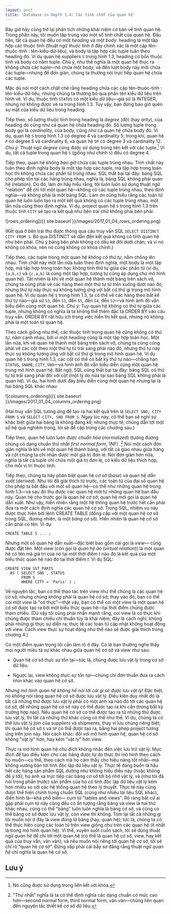 ```yaml
---
layout: post
title: 'Database in Depth 1.4: Các tính chất của quan hệ'
---
```


Bây giờ hãy cùng trở lại phân tích những khái niệm cơ bản về tính quan hệ. Trong phần này, tôi muốn tập trung vào một số tính chất của quan hệ. Đầu tiên, tất cả quan hệ đều có một *heading* và một *body*: heading là một tập hợp các thuộc tính (thuật ngữ *thuộc tính* ở đây chính xác là một cặp tên-thuộc-tính : tên-kiểu-dữ-liệu), và body là tập hợp các tuple tuân theo heading đó. Ví dụ quan hệ suppliers `S` trong hình 1.3, heading có bốn thuộc tính và body có năm tuple. Chú ý, như thế nghĩa là một quan hệ thực ra không chứa các tuple&mdash;nó chứa một body, và đến lượt body này mới chứa các tuple&mdash;nhưng để đơn giản, chúng ta thường nói trực tiếp quan hệ chứa các tuple.

Mặc dù nói một cách chặt chẽ rằng heading chứa các cặp tên-thuộc-tính : tên-kiểu-dữ-liệu, nhưng chúng ta thường bỏ qua phần tên kiểu dữ liệu trên hình vẽ. Ví dụ, thuộc tính `STATUS` có một kiểu dữ liệu&mdash;giả sử là INTEGER, nhưng nó không được vẽ ra trong hình 1.3. Tuy vậy, bạn đừng bao giờ quên sự mặt của kiểu dữ liệu trong heading.

Tiếp theo, số lượng thuộc tính trong heading là *degree* (*độ*) (hay *arity*), của heading đó cũng như cả quan hệ chứa heading đó. Số lượng tuple trong body gọi là *cardinality*, của body, cũng như cả quan hệ chứa body đó. Ví dụ, quan hệ `S` trong hình 1.3 có degree 4 và cardinality 5; trong khi, quan hệ `P` có degree 5 và cardinality 6, và quan hệ `SP` có degree 3 và cardinality 12. *Chú ý:* Thuật ngữ *degree* cũng được sử dụng trong liên kết với các tuple.[^degree] Ví dụ, tất cả tuple trong quan hệ `S` (giống như chính `S`) đều có degree 4.

Tiếp theo, quan hệ *không bao giờ* chứa các tuple trùng nhau. Tính chất này tuân theo định nghĩa body là một tập hợp các tuple, mà tập hợp trong toán học thì không chứa các phần tử trùng nhau. SQL thất bại tại đây: bảng SQL cho phép tồn tại các hàng trùng nhau, nghĩa là, bảng SQL không phải quan hệ (relation). Do đó, làm ơn hãy hiểu rằng, tôi *luôn luôn* sử dụng thuật ngữ "relation" để chỉ tới một quan hệ&mdash;không có các tuple trùng nhau, theo định nghĩa&mdash;và không phải là một bảng SQL. Làm ơn cũng hiểu rằng các toán tử quan hệ *luôn luôn* tạo ra một kết quả không có các tuple trùng nhau, một lần nữa cũng theo định nghĩa.  Ví dụ, project quan hệ `S` trong hình 1.3 trên thuộc tính `CITY` sẽ tạo ra kết quả như bên trái chứ không phải bên phải:

![rows_ordering]({{ site.baseurl }}/images/2017_01_04_rows_ordering.png)

(Kết quả ở bên trái thu được thông qua câu truy vấn SQL `SELECT DISTINCT CITY FROM S`. Bỏ qua DISTINCT sẽ dẫn đến kết quả không có tính quan hệ như bên phải. Chú ý bảng bên phải không có dấu kẻ đôi dưới chân; và vì nó không có khóa, nên nó cũng không có khóa chính.)

Tiếp theo, các tuple trong một quan hệ *không có thứ tự*, nằm chồng lên nhau. Tính chất này một lần nữa tuân theo định nghĩa, một body là một tập hợp, mà tập hợp trong toán học không tính thứ tự giữa các phần tử (ví dụ, `{a,b,c}` và `{c,a,b}` là cùng một tập hợp, tương tự cũng áp dụng cho mô hình quan hệ). Tất nhiên là khi vẽ một quan hệ thành một bảng trên sách vở, chúng ta cũng phải vẽ các hàng theo một thứ tự từ trên xuống dưới nào đó, nhưng thứ tự này thực sự không tương ứng với bất cứ thứ gì trong mô hình quan hệ. Ví dụ quan hệ `S` trong hình 1.3, ta có thể vẽ các hàng theo bất kể thứ tự nào&mdash;giả sử `S3`, đến `S1`, đến `S5`, đến `S4`, đến `S2`&mdash;và hình ảnh đó vẫn biểu diễn cùng một quan hệ. *Chú ý:* Tuy quan hệ không có thứ tự giữa các tuple, nhưng không có nghĩa là ta không thể thêm đặc tả ORDER BY vào câu truy vấn. ORDER BY rất hữu ích trong việc hiển thị kết quả, nhưng nó không phải là một toán tử quan hệ.

Theo cách giống như thế, các thuộc tính trong quan hệ cũng *không có thứ tự*, nằm cạnh nhau, bởi vì một heading cũng là một tập hợp toán học. Một lần nữa, khi vẽ quan hệ thành một bảng trên sách vở, chúng ta cũng cũng phải vẽ các cột theo một thứ tự từ trái sang phải nào đó, nhưng thứ tự này thực sự không tương ứng với bất cứ thứ gì trong mô hình quan hệ. Ví dụ quan hệ `S` trong hình 1.3, các cột có thể có bất kỳ thứ tự nào&mdash;chẳng hạn `STATUS`, `SNAME`, `CITY`, `SNO`&mdash;và hình ảnh đó vẫn biểu diễn cùng một quan hệ trong mô hình quan hệ. Bất ngờ, SQL cũng thất bại tại đây: bảng SQL có thứ tự từ trái sang phải đối với cột (một lý do nữa tại sao bảng SQL không phải là quan hệ). Ví dụ, hai hình dưới đây biểu diễn cùng một quan hệ nhưng lại là hai bảng SQL khác nhau:

![coloumns_ordering]({{ site.baseurl }}/images/2017_01_04_columns_ordering.png)

(Hai truy vấn SQL tương ứng để tạo ra hai kết quả trên là `SELECT SNO, CITY FROM S` và `SELECT CITY, SNO FROM S`. Ngay lúc này, có thể bạn sẽ nghĩ sự khác biệt giữa hai bảng là không đáng kể; nhưng thực tế, chúng dẫn tới một số hệ quả nghiêm trọng, tôi sẽ đề cập trong các chương sau.)

Tiếp theo, quan hệ luôn luôn *được chuẩn hóa* (*normalized*) (tương đương chúng có dạng chuẩn thứ nhất *first normal form*, 1NF). [^first-normal-form] Nói một cách đơn giản nghĩa là khi vẽ một quan hệ thành bảng, với tất cả giao nhau giữa hàng và cột chúng ta chỉ nhận được một giá trị đơn lẻ. Nói đơn giản hơn nữa, nghĩa là tất cả tuple chỉ chứa một giá trị đơn lẻ, có kiểu dữ liệu thích hợp, cho mỗi vị trí thuộc tính.

Tiếp theo, chúng ta hãy phân biệt quan hệ *cơ sở* (*base*) và quan hệ *dẫn xuất* (*derived*). Như tôi đã giải thích từ trước, các toán tử của đại số quan hệ cho phép ta bắt đầu với một số quan hệ&mdash;có thể như những quan hệ trong hình 1.3&mdash;và sau đó thu được các quan hệ mới từ những quan hệ ban đầu này. Quan hệ cho trước gọi là quan hệ cơ sở; quan hệ mới gọi là quan hệ dẫn xuất. Như vậy, hiển nhiên rằng một hệ thống quan hệ trước hết cần phải đưa ra một cách định nghĩa các quan hệ cơ sở. Trong SQL, nhiệm vụ này được thực hiện bởi lệnh CREATE TABLE (đồng cấp với một quan hệ cơ sở trong SQL, đương nhiên, là một *bảng* cơ sở). Hiển nhiên là quan hệ cơ sở cần phải có tên. Ví dụ:

```
CREATE TABLE S ... ;
```

Nhưng một số quan hệ dẫn xuất&mdash;đặc biệt bao gồm cái gọi là *view*&mdash; cũng được đặt tên. Một view (còn gọi là *quan hệ ảo* (*virtual relation*)) là một quan hệ có tên mà giá trị của nó tại một thời điểm *t* nào đó là kết quả của một biểu thức quan hệ nào đó tại thời điểm *t*. Ví dụ SQL:

```
CREATE VIEW SST_PARIS
  AS ( SELECT SNO , STATUS
       FROM S
       WHERE CITY = 'Paris' ) ;
```

Về nguyên tắc, bạn có thể thao tác trên view như thể chúng là các quan hệ cơ sở, nhưng chúng *không* phải là quan hệ cơ sở; thay vào đó, bạn có thể coi một view là "có thực"&mdash;thật vậy, bạn có thể coi một view là một quan hệ cơ sở được tạo ra bởi một biểu thức quan hệ&mdash;tại thời điểm chúng được tham chiếu. (Dù vậy tôi cũng phải nhấn mạnh rằng, coi view là có thực khi chúng được tham chiếu chỉ thuần túy là khái niệm; đây là cách nghĩ, không phải những gì thực sự diễn ra; thực tế các toán tử cập nhật không hoạt động với view. Cách view thực sự hoạt động như thế nào sẽ được giải thích trong chương 4.)

Có một điểm quan trọng tôi cần làm rõ ở đây. Có lẽ bạn thường nghe thấy mọi người miêu tả sự khác nhau giữa quan hệ cơ sở và view như sau:

 * Quan hệ cơ sở thực sự tồn tại&mdash;tức là, chúng được lưu vật lý trong cơ sở dữ liệu.
 
 * Ngược lại, view không *thực sự tồn tại*&mdash;chúng chỉ đơn thuần đưa ra cách nhìn khác vào quan hệ cơ sở.

*Nhưng mô hình quan hệ không hề nói tới cái gì sẽ được lưu vật lý!* Đặc biệt, nó *không* nói rằng quan hệ cơ sở được lưu vật lý. Điều kiện duy nhất đó là tất cả những thứ được lưu vật lý phải có một ánh xạ nào đó tới các quan hệ cơ sở, để những quan hệ cơ sở này có thể được tạo ra khi cần (trong bất kỳ trường hợp nào). Nếu quan hệ cơ sở có thể được tạo ra từ những thứ được lưu vật lý, thì tất cả những thứ khác cũng có thể như thế. Ví dụ, chúng ta có thể lưu vật lý join của suppliers và shipments, thay vì lưu chúng riêng biệt; thì quan hệ cơ sở `S` và `SP` có thể được tạo ra, bằng hai phép project tương ứng trên join này. Nói cách khác: đối với mô hình quan hệ, quan hệ cơ sở không "vật lý" hơn, hay kém "vật lý" hơn view.

Thực ra mô hình quan hệ chủ đích không nhắc đến việc lưu trữ vật lý. Mục đích để tạo điều kiện cho các hãng được tự do thực thi mô hình theo cách họ muốn&mdash;cụ thể, theo cách mà họ cảm thấy cho hiệu năng tốt nhất&mdash;mà không vướng bận tới tính độc lập dữ liệu vật lý. Thực tế đáng buồn là hầu hết các hãng sản phẩm SQL dường như không hiểu điều này (hoặc không để ý tới); họ ánh xạ trực tiếp các bảng cơ sở tới bộ nhớ vật lý, và (như tôi đã nói trong phần trước) sản phẩm của họ có tính độc lập dữ liệu vật lý kém hơn nhiều so với các hệ thống quan hệ theo lý thuyết. Thực tế này cũng được thể hiện chính trong chuẩn SQL (cũng như nhiều tài liệu SQL khác), điển hình là&mdash;khá phổ biến&mdash; cụm từ "tables and views". Rõ ràng bất cứ ai gặp phải cụm từ này cũng đều có ấn tượng rằng bảng và view là hai thứ khác nhau, cũng có thể "bảng" luôn luôn nghĩa là bảng cơ sở, và cũng có thể bảng cơ sở được lưu vật lý, còn view thì không. Tóm lại tất cả những gì tôi muốn nói ở đây là view *đúng là* bảng (hay, quan hệ); tức là, chúng ta có thể thực hiện cùng các toán tử trên view giống như trên các quan hệ (ít nhất là trong mô hình quan hệ). Vì thế, xuyên suốt cuốn sách, tôi sẽ dùng thuật ngữ *quan hệ* để chỉ tới một quan hệ (có thể là quan hệ cơ sở, view, hay kết quả của truy vấn, vân vân); và nếu muốn nói riêng tới quan hệ cơ sở, tối sẽ chỉ rõ "quan hệ cơ sở". Đừng vấp phải cái bẫy sơ đẳng rằng thuật ngữ *quan hệ* chỉ nghĩa là quan hệ cơ sở.

## Lưu ý

[^degree]: Nó cũng được sử dụng trong liên kết với khóa.
[^first-normal-form]:  "Thứ nhất" nghĩa là ta có thể định nghĩa các dạng chuẩn có mức cao hơn&mdash;second normal form, third normal form, vân vân&mdash;chúng liên quan đến nguyên tắc thiết kế cơ sở dữ liệu.